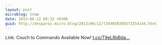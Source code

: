 ```yaml
---
layout: post
microblog: true
date: 2013-06-12 06:32 +0300
guid: http://desparoz.micro.blog/2013/06/12/t344658380373254144.html
---
```

Link: Couch to Commando Available Now! [t.co/T9eL8bBda...](http://t.co/T9eL8bBdaj)
